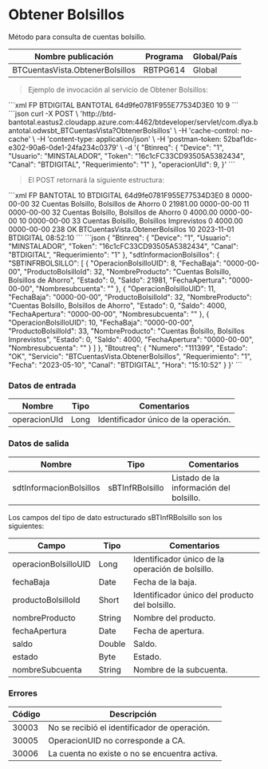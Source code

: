 # Obtener Bolsillos 

Método para consulta de cuentas bolsillo. 

Nombre publicación | Programa | Global/País 
--------- | ----------- | ----------- 
BTCuentasVista.ObtenerBolsillos | RBTPG614 | Global 

> Ejemplo de invocación al servicio de Obtener Bolsillos: 

<code-group> 
<code-block title="XML" active> 
```xml 
<soapenv:Envelope xmlns:soapenv="http://schemas.xmlsoap.org/soap/envelope/" xmlns:bts="http://uy.com.dlya.bantotal/BTSOA/"> 
   <soapenv:Header/> 
   <soapenv:Body> 
      <bts:BTCuentasVista.ObtenerBolsillos> 
         <bts:Btinreq> 
            <bts:Device>FP</bts:Device> 
            <bts:Canal>BTDIGITAL</bts:Canal> 
            <bts:Usuario>BANTOTAL</bts:Usuario> 
            <bts:Token>64d9fe0781F955E77534D3E0</bts:Token> 
            <bts:Requerimiento>10</bts:Requerimiento> 
         </bts:Btinreq> 
         <bts:operacionUId>9</bts:operacionUId> 
      </bts:BTCuentasVista.ObtenerBolsillos> 
   </soapenv:Body> 
</soapenv:Envelope> 
``` 
</code-block> 

<code-block title="JSON"> 
```json 
curl -X POST \ 
	'http://btd-bantotal.eastus2.cloudapp.azure.com:4462/btdeveloper/servlet/com.dlya.bantotal.odwsbt_BTCuentasVista?ObtenerBolsillos' \ 
	-H 'cache-control: no-cache' \ 
	-H 'content-type: application/json' \ 
	-H 'postman-token: 52baf1dc-e302-90a6-0de1-24fa234c0379' \ 
	-d '{ 
	"Btinreq": { 
	  "Device": "1", 
	  "Usuario": "MINSTALADOR", 
	  "Token": "16c1cFC33CD93505A5382434", 
	  "Canal": "BTDIGITAL", 
	  "Requerimiento": "1" 
	}, 
   "operacionUId": 9, 
}' 
``` 
</code-block> 
</code-group> 

> El POST retornará la siguiente estructura: 

<code-group> 
<code-block title="XML" active> 
```xml 
<SOAP-ENV:Envelope xmlns:SOAP-ENV="http://schemas.xmlsoap.org/soap/envelope/" xmlns:xsd="http://www.w3.org/2001/XMLSchema" xmlns:SOAP-ENC="http://schemas.xmlsoap.org/soap/encoding/" xmlns:xsi="http://www.w3.org/2001/XMLSchema-instance"> 
   <SOAP-ENV:Body> 
      <BTCuentasVista.ObtenerBolsillosResponse xmlns=http://uy.com.dlya.bantotal/BTSOA/> 
         <Btinreq> 
            <Device>FP</Device> 
            <Usuario>BANTOTAL</Usuario> 
            <Requerimiento>10</Requerimiento> 
            <Canal>BTDIGITAL</Canal> 
            <Token>64d9fe0781F955E77534D3E0</Token> 
         </Btinreq> 
         <sdtInformacionBolsillos> 
            <SBTINFRBOLSILLO> 
               <OperacionBolsilloUID>8</OperacionBolsilloUID> 
               <FechaBaja>0000-00-00</FechaBaja> 
               <ProductoBolsilloId>32</ProductoBolsilloId> 
               <NombreProducto>Cuentas Bolsillo, Bolsillos de Ahorro</NombreProducto> 
               <Estado>0</Estado> 
               <Saldo>21981.00</Saldo> 
               <FechaApertura>0000-00-00</FechaApertura> 
               <Nombresubcuenta/> 
            </SBTINFRBOLSILLO> 
            <SBTINFRBOLSILLO> 
               <OperacionBolsilloUID>11</OperacionBolsilloUID> 
               <FechaBaja>0000-00-00</FechaBaja> 
               <ProductoBolsilloId>32</ProductoBolsilloId> 
               <NombreProducto>Cuentas Bolsillo, Bolsillos de Ahorro</NombreProducto> 
               <Estado>0</Estado> 
               <Saldo>4000.00</Saldo> 
               <FechaApertura>0000-00-00</FechaApertura> 
               <Nombresubcuenta/> 
            </SBTINFRBOLSILLO> 
            <SBTINFRBOLSILLO> 
               <OperacionBolsilloUID>10</OperacionBolsilloUID> 
               <FechaBaja>0000-00-00</FechaBaja> 
               <ProductoBolsilloId>33</ProductoBolsilloId> 
               <NombreProducto>Cuentas Bolsillo, Bolsillos Imprevistos</NombreProducto> 
               <Estado>0</Estado> 
               <Saldo>4000.00</Saldo> 
               <FechaApertura>0000-00-00</FechaApertura> 
               <Nombresubcuenta/> 
            </SBTINFRBOLSILLO> 
         </sdtInformacionBolsillos> 
         <Erroresnegocio></Erroresnegocio> 
         <Btoutreq> 
            <Numero>238</Numero> 
            <Estado>OK</Estado> 
            <Servicio>BTCuentasVista.ObtenerBolsillos</Servicio> 
            <Requerimiento>10</Requerimiento> 
            <Fecha>2023-11-01</Fecha> 
            <Canal>BTDIGITAL</Canal> 
            <Hora>08:52:10</Hora> 
         </Btoutreq> 
      </BTCuentasVista.ObtenerBolsillosResponse> 
   </SOAP-ENV:Body> 
</SOAP-ENV:Envelope> 
``` 
</code-block> 

<code-block title="JSON"> 
```json 
{ 
    "Btinreq": { 
        "Device": "1", 
        "Usuario": "MINSTALADOR", 
        "Token": "16c1cFC33CD93505A5382434", 
        "Canal": "BTDIGITAL", 
        "Requerimiento": "1" 
    }, 
    "sdtInformacionBolsillos": { 
      "SBTINFRBOLSILLO": [ 
         { 
         "OperacionBolsilloUID": 8, 
         "FechaBaja": "0000-00-00", 
         "ProductoBolsilloId": 32, 
         "NombreProducto": "Cuentas Bolsillo, Bolsillos de Ahorro", 
         "Estado": 0, 
         "Saldo": 21981, 
         "FechaApertura": "0000-00-00", 
         "Nombresubcuenta": "" 
         }, 
         { 
         "OperacionBolsilloUID": 11, 
         "FechaBaja": "0000-00-00", 
         "ProductoBolsilloId": 32, 
         "NombreProducto": "Cuentas Bolsillo, Bolsillos de Ahorro", 
         "Estado": 0, 
         "Saldo": 4000, 
         "FechaApertura": "0000-00-00", 
         "Nombresubcuenta": "" 
         }, 
         { 
         "OperacionBolsilloUID": 10, 
         "FechaBaja": "0000-00-00", 
         "ProductoBolsilloId": 33, 
         "NombreProducto": "Cuentas Bolsillo, Bolsillos Imprevistos", 
         "Estado": 0, 
         "Saldo": 4000, 
         "FechaApertura": "0000-00-00", 
         "Nombresubcuenta": "" 
         } 
      ] 
   }, 
    "Btoutreq": { 
        "Numero": "111399", 
        "Estado": "OK", 
        "Servicio": "BTCuentasVista.ObtenerBolsillos", 
        "Requerimiento": "1", 
        "Fecha": "2023-05-10", 
        "Canal": "BTDIGITAL", 
        "Hora": "15:10:52" 
    } 
}' 
``` 
</code-block> 
</code-group> 

### Datos de entrada 

Nombre | Tipo | Comentarios 
--------- | ----------- | ----------- 
operacionUId | Long | Identificador único de la operación. 

### Datos de salida 

Nombre | Tipo | Comentarios 
--------- | ----------- | ----------- 
sdtInformacionBolsillos | sBTInfRBolsillo | Listado de la información del bolsillo. 

Los campos del tipo de dato estructurado sBTInfRBolsillo son los siguientes:  

Campo | Tipo | Comentarios 
--------- | ----------- | ----------- 
operacionBolsilloUID | Long | Identificador único de la operación de bolsillo. 
fechaBaja | Date | Fecha de la baja. 
productoBolsilloId | Short | Identificador único del producto del bolsillo. 
nombreProducto | String | Nombre del producto. 
fechaApertura | Date | Fecha de apertura. 
saldo | Double | Saldo. 
estado | Byte | Estado. 
nombreSubcuenta | String | Nombre de la subcuenta. 

### Errores 

Código | Descripción 
--------- | ----------- 
30003 | No se recibió el identificador de operación. 
30005 | OperacionUID no corresponde a CA. 
30006 | La cuenta no existe o no se encuentra activa. 

 
